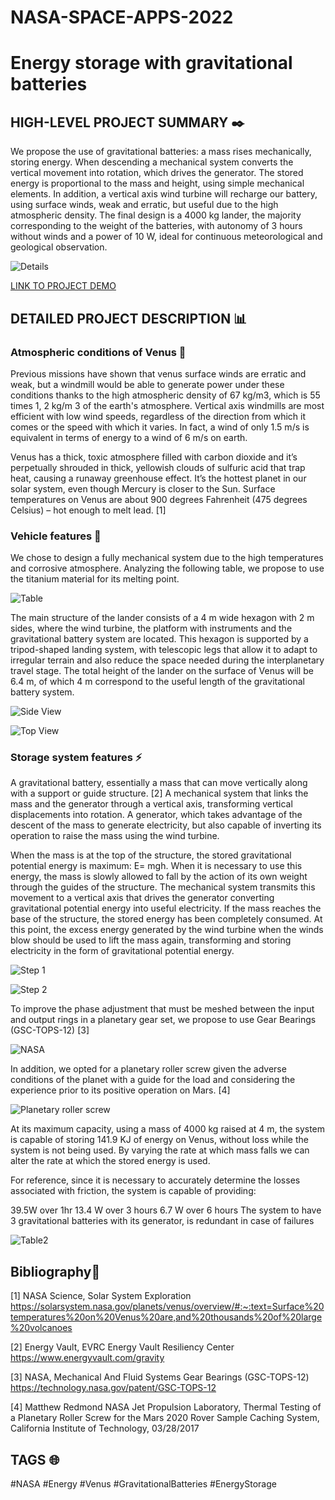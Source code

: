 # NASA-SPACE-APPS-2022
# Energy storage with gravitational batteries

## HIGH-LEVEL PROJECT SUMMARY ✒️

We propose the use of gravitational batteries: a mass rises mechanically, storing energy. When descending a mechanical system converts the vertical movement into rotation, which drives the generator. The stored energy is proportional to the mass and height, using simple mechanical elements. In addition, a vertical axis wind turbine will recharge our battery, using surface winds, weak and erratic, but useful due to the high atmospheric density. The final design is a 4000 kg lander, the majority corresponding to the weight of the batteries, with autonomy of 3 hours without winds and a power of 10 W, ideal for continuous meteorological and geological observation.

![Details](https://user-images.githubusercontent.com/105976212/193466742-27a4f900-7fa6-4d92-b574-6f553e09410d.png)

[LINK TO PROJECT DEMO](https://www.youtube.com/watch?v=hZvbg2aI_v4)

## DETAILED PROJECT DESCRIPTION 📊

### Atmospheric conditions of Venus 🚩

Previous missions have shown that venus surface winds are erratic and weak, but a windmill would be able to generate power under these conditions thanks to the high atmospheric density of 67 kg/m3, which is 55 times 1, 2 kg/m 3 of the earth's atmosphere. Vertical axis windmills are most efficient with low wind speeds, regardless of the direction from which it comes or the speed with which it varies. In fact, a wind of only 1.5 m/s is equivalent in terms of energy to a wind of 6 m/s on earth.

Venus has a thick, toxic atmosphere filled with carbon dioxide and it’s perpetually shrouded in thick, yellowish clouds of sulfuric acid that trap heat, causing a runaway greenhouse effect. It’s the hottest planet in our solar system, even though Mercury is closer to the Sun. Surface temperatures on Venus are about 900 degrees Fahrenheit (475 degrees Celsius) – hot enough to melt lead. [1]

### Vehicle features 🚀

We chose to design a fully mechanical system due to the high temperatures and corrosive atmosphere. Analyzing the following table, we propose to use the titanium material for its melting point.

![Table](https://user-images.githubusercontent.com/105976212/193466730-28bbedde-34d5-43ec-8984-ffb775299982.png)

The main structure of the lander consists of a 4 m wide hexagon with 2 m sides, where the wind turbine, the platform with instruments and the gravitational battery system are located. This hexagon is supported by a tripod-shaped landing system, with telescopic legs that allow it to adapt to irregular terrain and also reduce the space needed during the interplanetary travel stage. The total height of the lander on the surface of Venus will be 6.4 m, of which 4 m correspond to the useful length of the gravitational battery system.

![Side View](https://user-images.githubusercontent.com/105976212/193466769-c585c38d-bb29-4a49-a84b-e4c3edcdd418.png)

![Top View](https://user-images.githubusercontent.com/105976212/193466775-ec24064f-9f22-4ced-8ea1-921f0528abca.png)

### Storage system features ⚡️

A gravitational battery, essentially a mass that can move vertically along with a support or guide structure. [2]
A mechanical system that links the mass and the generator through a vertical axis, transforming vertical displacements into rotation.
A generator, which takes advantage of the descent of the mass to generate electricity, but also capable of inverting its operation to raise the mass using the wind turbine.

When the mass is at the top of the structure, the stored gravitational potential energy is maximum: E= mgh. When it is necessary to use this energy, the mass is slowly allowed to fall by the action of its own weight through the guides of the structure. The mechanical system transmits this movement to a vertical axis that drives the generator converting gravitational potential energy into useful electricity. If the mass reaches the base of the structure, the stored energy has been completely consumed. At this point, the excess energy generated by the wind turbine when the winds blow should be used to lift the mass again, transforming and storing electricity in the form of gravitational potential energy.


![Step 1](https://user-images.githubusercontent.com/105976212/193466841-fc7de353-b722-48ef-a54e-f85da87b2668.png)

![Step 2](https://user-images.githubusercontent.com/105976212/193466843-aec19fac-cbe0-41fc-9c66-90c9a028bc25.png)

To improve the phase adjustment that must be meshed between the input and output rings in a planetary gear set, we propose to use Gear Bearings (GSC-TOPS-12) [3]

![NASA](https://user-images.githubusercontent.com/105976212/193467662-d04c9ee5-d660-487f-ba69-08b9e9bd7bca.png)

In addition, we opted for a planetary roller screw given the adverse conditions of the planet with a guide for the load and considering the experience prior to its positive operation on Mars. [4]

![Planetary roller screw](https://user-images.githubusercontent.com/105976212/193466869-a663f4c4-4068-4b6d-9d30-34c9ec0c68df.png)

At its maximum capacity, using a mass of 4000 kg raised at 4 m, the system is capable of storing 141.9 KJ of energy on Venus, without loss while the system is not being used. By varying the rate at which mass falls we can alter the rate at which the stored energy is used.

For reference, since it is necessary to accurately determine the losses associated with friction, the system is capable of providing:

39.5W over 1hr
13.4 W over 3 hours
6.7 W over 6 hours
The system to have 3 gravitational batteries with its generator, is redundant in case of failures

![Table2](https://user-images.githubusercontent.com/105976212/193467935-f54335d8-702d-4d3a-8846-6821913d23c1.png)

## Bibliography💬

[1] NASA Science, Solar System Exploration <https://solarsystem.nasa.gov/planets/venus/overview/#:~:text=Surface%20temperatures%20on%20Venus%20are,and%20thousands%20of%20large%20volcanoes>

[2] Energy Vault, EVRC Energy Vault Resiliency Center <https://www.energyvault.com/gravity>

[3] NASA, Mechanical And Fluid Systems Gear Bearings (GSC-TOPS-12) <https://technology.nasa.gov/patent/GSC-TOPS-12>

[4] Matthew Redmond NASA Jet Propulsion Laboratory, Thermal Testing of a Planetary Roller Screw for the Mars 2020 Rover Sample Caching System, California Institute of Technology, 03/28/2017

## TAGS 🌐

#NASA #Energy #Venus #GravitationalBatteries #EnergyStorage



